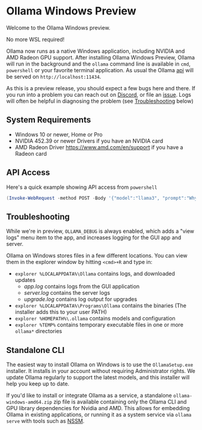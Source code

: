 # Ollama Windows Preview

Welcome to the Ollama Windows preview.

No more WSL required!

Ollama now runs as a native Windows application, including NVIDIA and AMD Radeon GPU support.
After installing Ollama Windows Preview, Ollama will run in the background and
the `ollama` command line is available in `cmd`, `powershell` or your favorite
terminal application. As usual the Ollama [api](./api.md) will be served on
`http://localhost:11434`.

As this is a preview release, you should expect a few bugs here and there.  If
you run into a problem you can reach out on
[Discord](https://discord.gg/ollama), or file an
[issue](https://github.com/ollama/ollama/issues).
Logs will often be helpful in diagnosing the problem (see
[Troubleshooting](#troubleshooting) below)

## System Requirements

* Windows 10 or newer, Home or Pro
* NVIDIA 452.39 or newer Drivers if you have an NVIDIA card
* AMD Radeon Driver https://www.amd.com/en/support if you have a Radeon card

## API Access

Here's a quick example showing API access from `powershell`
```powershell
(Invoke-WebRequest -method POST -Body '{"model":"llama3", "prompt":"Why is the sky blue?", "stream": false}' -uri http://localhost:11434/api/generate ).Content | ConvertFrom-json
```

## Troubleshooting

While we're in preview, `OLLAMA_DEBUG` is always enabled, which adds
a "view logs" menu item to the app, and increases logging for the GUI app and
server.

Ollama on Windows stores files in a few different locations.  You can view them in
the explorer window by hitting `<cmd>+R` and type in:
- `explorer %LOCALAPPDATA%\Ollama` contains logs, and downloaded updates
    - *app.log* contains logs from the GUI application
    - *server.log* contains the server logs
    - *upgrade.log* contains log output for upgrades
- `explorer %LOCALAPPDATA%\Programs\Ollama` contains the binaries (The installer adds this to your user PATH)
- `explorer %HOMEPATH%\.ollama` contains models and configuration
- `explorer %TEMP%` contains temporary executable files in one or more `ollama*` directories


## Standalone CLI

The easiest way to install Ollama on Windows is to use the `OllamaSetup.exe`
installer. It installs in your account without requiring Administrator rights.
We update Ollama regularly to support the latest models, and this installer will
help you keep up to date.

If you'd like to install or integrate Ollama as a service, a standalone
`ollama-windows-amd64.zip` zip file is available containing only the Ollama CLI
and GPU library dependencies for Nvidia and AMD. This allows for embedding
Ollama in existing applications, or running it as a system service via `ollama
serve` with tools such as [NSSM](https://nssm.cc/).
